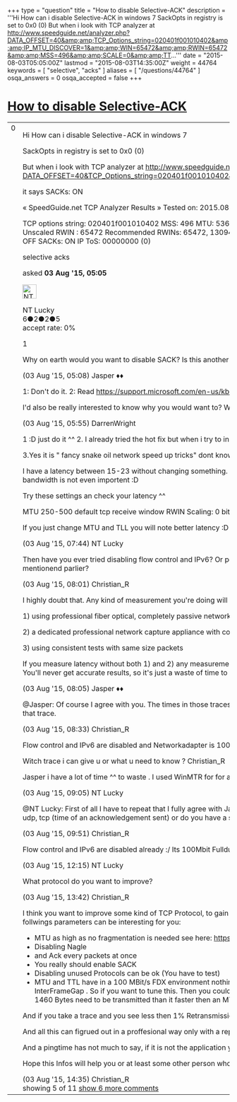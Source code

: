 +++
type = "question"
title = "How to disable Selective-ACK"
description = '''Hi How can i disable Selective-ACK in windows 7 SackOpts in registry is set to 0x0 (0)  But when i look with TCP analyzer at http://www.speedguide.net/analyzer.php?DATA_OFFSET=40&amp;amp;TCP_Options_string=020401f001010402&amp;amp;IP_MTU_DISCOVER=1&amp;amp;WIN=65472&amp;amp;RWIN=65472&amp;amp;MSS=496&amp;amp;SCALE=0&amp;amp;TT...'''
date = "2015-08-03T05:05:00Z"
lastmod = "2015-08-03T14:35:00Z"
weight = 44764
keywords = [ "selective", "acks" ]
aliases = [ "/questions/44764" ]
osqa_answers = 0
osqa_accepted = false
+++

<div class="headNormal">

# [How to disable Selective-ACK](/questions/44764/how-to-disable-selective-ack)

</div>

<div id="main-body">

<div id="askform">

<table id="question-table" style="width:100%;"><colgroup><col style="width: 50%" /><col style="width: 50%" /></colgroup><tbody><tr class="odd"><td style="width: 30px; vertical-align: top"><div class="vote-buttons"><span id="post-44764-upvote" class="ajax-command post-vote up" rel="nofollow" title="I like this post (click again to cancel)"> </span><div id="post-44764-score" class="post-score" title="current number of votes">0</div><span id="post-44764-downvote" class="ajax-command post-vote down" rel="nofollow" title="I dont like this post (click again to cancel)"> </span> <span id="favorite-mark" class="ajax-command favorite-mark" rel="nofollow" title="mark/unmark this question as favorite (click again to cancel)"> </span><div id="favorite-count" class="favorite-count"></div></div></td><td><div id="item-right"><div class="question-body"><p>Hi How can i disable Selective-ACK in windows 7</p><p>SackOpts in registry is set to 0x0 (0)</p><p>But when i look with TCP analyzer at <a href="http://www.speedguide.net/analyzer.php?DATA_OFFSET=40&amp;TCP_Options_string=020401f001010402&amp;IP_MTU_DISCOVER=1&amp;WIN=65472&amp;RWIN=65472&amp;MSS=496&amp;SCALE=0&amp;TTL=48&amp;TSOPT=0&amp;SACK_PERM=1&amp;IP_TOS=0&amp;IP=79.223.15.71&amp;timestamp=1438603387">http://www.speedguide.net/analyzer.php?DATA_OFFSET=40&amp;TCP_Options_string=020401f001010402&amp;IP_MTU_DISCOVER=1&amp;WIN=65472&amp;RWIN=65472&amp;MSS=496&amp;SCALE=0&amp;TTL=48&amp;TSOPT=0&amp;SACK_PERM=1&amp;IP_TOS=0&amp;IP=79.223.15.71&amp;timestamp=1438603387</a></p><p>it says SACKs: ON</p><p>« SpeedGuide.net TCP Analyzer Results » Tested on: 2015.08.03 08:03 IP address: 79.223.xx.xx Client OS/browser: Windows 7 (Firefox 39.0)</p><p>TCP options string: 020401f001010402 MSS: 496 MTU: 536 TCP Window: 65472 (multiple of MSS) RWIN Scaling: 0 bits<br />
Unscaled RWIN : 65472 Recommended RWINs: 65472, 130944, 261888, 523776, 1047552 BDP limit (200ms): 2619kbps (327KBytes/s) BDP limit (500ms): 1048kbps (131KBytes/s) MTU Discovery: ON TTL: 48 Timestamps: OFF SACKs: ON IP ToS: 00000000 (0)</p></div><div id="question-tags" class="tags-container tags"><span class="post-tag tag-link-selective" rel="tag" title="see questions tagged &#39;selective&#39;">selective</span> <span class="post-tag tag-link-acks" rel="tag" title="see questions tagged &#39;acks&#39;">acks</span></div><div id="question-controls" class="post-controls"></div><div class="post-update-info-container"><div class="post-update-info post-update-info-user"><p>asked <strong>03 Aug '15, 05:05</strong></p><img src="https://secure.gravatar.com/avatar/1f25e40fe3edb178d2c184618e84490c?s=32&amp;d=identicon&amp;r=g" class="gravatar" width="32" height="32" alt="NT%20Lucky&#39;s gravatar image" /><p><span>NT Lucky</span><br />
<span class="score" title="6 reputation points">6</span><span title="2 badges"><span class="badge1">●</span><span class="badgecount">2</span></span><span title="2 badges"><span class="silver">●</span><span class="badgecount">2</span></span><span title="5 badges"><span class="bronze">●</span><span class="badgecount">5</span></span><br />
<span class="accept_rate" title="Rate of the user&#39;s accepted answers">accept rate:</span> <span title="NT Lucky has no accepted answers">0%</span> </br></p></div></div><div id="comments-container-44764" class="comments-container"><span id="44765"></span><div id="comment-44765" class="comment"><div id="post-44765-score" class="comment-score">1</div><div class="comment-text"><p>Why on earth would you want to disable SACK? Is this another of those fancy snake oil network speed up tricks? :-)</p></div><div id="comment-44765-info" class="comment-info"><span class="comment-age">(03 Aug '15, 05:08)</span> <span class="comment-user userinfo">Jasper ♦♦</span></div></div><span id="44770"></span><div id="comment-44770" class="comment"><div id="post-44770-score" class="comment-score"></div><div class="comment-text"><p>1: Don't do it. 2: Read <a href="https://support.microsoft.com/en-us/kb/2525390,">https://support.microsoft.com/en-us/kb/2525390,</a> it may be the reason.</p><p>I'd also be really interested to know why you would want to? With a link to Info, if you have one please.</p></div><div id="comment-44770-info" class="comment-info"><span class="comment-age">(03 Aug '15, 05:55)</span> <span class="comment-user userinfo">DarrenWright</span></div></div><span id="44783"></span><div id="comment-44783" class="comment"><div id="post-44783-score" class="comment-score"></div><div class="comment-text"><p>1 :D just do it ^^ 2. I already tried the hot fix but when i try to install it it says "This update is not intended for your computer" :/ F... Windows 7 , xp was so nice ^^</p><p>3.Yes it is " fancy snake oil network speed up tricks" dont know what it means but i cann imagine :D</p><p>I have a latency between 15-23 without changing something. After changes 7-15 latency on 2 pc with windows XP Sp3 and i want to get windows 7 working with same settings .I have no Packet loss or something else .And for me bandwidth is not even importent :D</p><p>Try these settings an check your latency ^^</p><p>MTU 250-500 default tcp receive window RWIN Scaling: 0 bits SACKs: off TTL: 64 TcpMaxDupAcks 0 TcpAckFrequency 1 TcpNodelay =1 TcpDel/AckTicks 0</p><p>If you just change MTU and TLL you will note better latency :D</p></div><div id="comment-44783-info" class="comment-info"><span class="comment-age">(03 Aug '15, 07:44)</span> <span class="comment-user userinfo">NT Lucky</span></div></div><span id="44785"></span><div id="comment-44785" class="comment"><div id="post-44785-score" class="comment-score"></div><div class="comment-text"><p>Then have you ever tried disabling flow control and IPv6? Or perhaps you can provide a trace so with a little bit of luck the root cause can be seen there. Or you really have an halfduplex network or at least an duplex mismatch as I mentionend parlier?</p></div><div id="comment-44785-info" class="comment-info"><span class="comment-age">(03 Aug '15, 08:01)</span> <span class="comment-user userinfo">Christian_R</span></div></div><span id="44786"></span><div id="comment-44786" class="comment"><div id="post-44786-score" class="comment-score"></div><div class="comment-text"><p>I highly doubt that. Any kind of measurement you're doing will be heavily biased except you're</p><p>1) using professional fiber optical, completely passive network taps</p><p>2) a dedicated professional network capture appliance with confirmed ns timestamp resolution.</p><p>3) using consistent tests with same size packets</p><p>If you measure latency without both 1) and 2) any measurements are not trustworthy. This may sound tough, but forget measurements taken on a normal PC, especially if it's the same PC you're running a client/game software on. You'll never get accurate results, so it's just a waste of time to do that ;-)</p></div><div id="comment-44786-info" class="comment-info"><span class="comment-age">(03 Aug '15, 08:05)</span> <span class="comment-user userinfo">Jasper ♦♦</span></div></div><span id="44788"></span><div id="comment-44788" class="comment not_top_scorer"><div id="post-44788-score" class="comment-score"></div><div class="comment-text"><p><span></span><span>@Jasper</span>: Of course I agree with you. The times in those traces are not much worth. But some other could perhaps be seen. (retransmissions, mtu things). It was more meant as a check and maybe there is something uncommon in that trace.</p></div><div id="comment-44788-info" class="comment-info"><span class="comment-age">(03 Aug '15, 08:33)</span> <span class="comment-user userinfo">Christian_R</span></div></div><span id="44790"></span><div id="comment-44790" class="comment not_top_scorer"><div id="post-44790-score" class="comment-score"></div><div class="comment-text"><p>Flow control and IPv6 are disabled and Networkadapter is 100Mbit fullduplex</p><p>Witch trace i can give u or what u need to know ? Christian_R</p><p>Jasper i have a lot of time ^^ to waste . I used WinMTR for for about 24h on differnt ips with mtu 1492 and 500 and averrage latency was about 8-12 ms better with low mtu</p></div><div id="comment-44790-info" class="comment-info"><span class="comment-age">(03 Aug '15, 09:05)</span> <span class="comment-user userinfo">NT Lucky</span></div></div><span id="44793"></span><div id="comment-44793" class="comment not_top_scorer"><div id="post-44793-score" class="comment-score"></div><div class="comment-text"><p><span></span><span>@NT Lucky</span>: First of all I have to repeat that I fully agree with Jasper. So I think we should start at the beginning if you like. What kind of latency you want to improve oneway or the twoway latency? And for what protocols icmp (ping) udp, tcp (time of an acknowledgement sent) or do you have a speciL application protocol that you use?</p></div><div id="comment-44793-info" class="comment-info"><span class="comment-age">(03 Aug '15, 09:51)</span> <span class="comment-user userinfo">Christian_R</span></div></div><span id="44798"></span><div id="comment-44798" class="comment not_top_scorer"><div id="post-44798-score" class="comment-score"></div><div class="comment-text"><p>Flow control and IPv6 are disabled already :/ Its 100Mbit Fullduplex</p></div><div id="comment-44798-info" class="comment-info"><span class="comment-age">(03 Aug '15, 12:15)</span> <span class="comment-user userinfo">NT Lucky</span></div></div><span id="44802"></span><div id="comment-44802" class="comment not_top_scorer"><div id="post-44802-score" class="comment-score"></div><div class="comment-text"><p>What protocol do you want to improve?</p></div><div id="comment-44802-info" class="comment-info"><span class="comment-age">(03 Aug '15, 13:42)</span> <span class="comment-user userinfo">Christian_R</span></div></div><span id="44806"></span><div id="comment-44806" class="comment not_top_scorer"><div id="post-44806-score" class="comment-score"></div><div class="comment-text"><p>I think you want to improve some kind of TCP Protocol, to gain a little bit more realtime behaviour. If I am right, then you normally can forget the most of your tunings from my point of view. To reach this goal(TCP Realtime Tuning) the follwings parameters can be interesting for you:</p><ul><li>MTU as high as no fragmentation is needed see here: <a href="https://ask.wireshark.org/questions/44791/http-408-timeout-from-particular-ip">https://ask.wireshark.org/questions/44791/http-408-timeout-from-particular-ip</a></li><li>Disabling Nagle</li><li>and Ack every packets at once</li><li>You really should enable SACK</li><li>Disabling unused Protocols can be ok (You have to test)</li><li>MTU and TTL have in a 100 MBit/s FDX environment nothing to do with latency. For example: If only 300 Bytes have to transmited then the Frame is only as long as needed and the next Frame will follow after a really short InterFrameGap . So if you want to tune this. Then you could try the Adaptive Interframe Gap <a href="https://communities.intel.com/community/wired/blog/2011/01/13/parameter-talk-adaptive-inter-frame-spacing">https://communities.intel.com/community/wired/blog/2011/01/13/parameter-talk-adaptive-inter-frame-spacing</a> On the Other Hand if 1460 Bytes need to be transmitted than it faster then an MTU with just 576 Bytes or lower.</li></ul><p>And if you take a trace and you see less then 1% Retransmissions then it is ok. But if you see a higher value then you should figure out why it is so.</p><p>And all this can figrued out in a proffesional way only with a reproducable test results/concept and professional trustworthy capture equipment.</p><p>And a pingtime has not much to say, if it is not the application you want to tune.</p><p>Hope this Infos will help you or at least some other person who read this thread.</p></div><div id="comment-44806-info" class="comment-info"><span class="comment-age">(03 Aug '15, 14:35)</span> <span class="comment-user userinfo">Christian_R</span></div></div></div><div id="comment-tools-44764" class="comment-tools"><span class="comments-showing"> showing 5 of 11 </span> <a href="#" class="show-all-comments-link">show 6 more comments</a></div><div class="clear"></div><div id="comment-44764-form-container" class="comment-form-container"></div><div class="clear"></div></div></td></tr></tbody></table>

</div>

</div>

